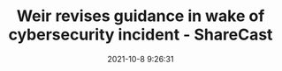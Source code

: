 ---
"title": "Weir revises guidance in wake of cybersecurity incident - ShareCast"
"date": "2021-10-8 9:26:31"
"feed_name": "GOOGLENEWSINDUSTRIAL"
"feed_website": "https://news.google.com/search?q=industrial%2Bincident&hl=en-US&gl=US&ceid=US:en"
"feed_rss": "https://news.google.com/rss/search?q=industrial%2Bincident&hl=en-US&gl=US&ceid=US:en"
"link": "https://www.sharecast.com/news/news-and-announcements/weir-revises-guidance-in-wake-of-cybersecurity-incident--8188170.html"
"source": "{'href': 'https://www.sharecast.com', 'title': 'ShareCast'}"
"file": "_posts/2021-1-1-58b64565fe0aff52fb82fc3cb712d032b4ed5669.md"
"accident": "0"
"drilling": "0"
"dead": "0"
"injured": "0"
"arrested": "0"
"place": "unknown place"
"where": "unknown site"
"causes": "unknown"
"place_uri": "unknown place"
---